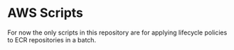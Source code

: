 # AWS Scripts

For now the only scripts in this repository are for applying lifecycle policies to ECR repositories in a batch.
